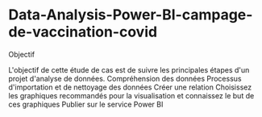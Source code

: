 # Data-Analysis-Power-BI-campage-de-vaccination-covid
Objectif

L'objectif de cette étude de cas est de suivre les principales étapes d'un projet d'analyse de données.
Compréhension des données
Processus d'importation et de nettoyage des données
Créer une relation
Choisissez les graphiques recommandés pour la visualisation et connaissez le but de ces graphiques
Publier sur le service Power BI
